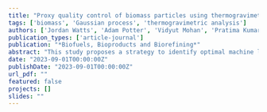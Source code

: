 ```yaml
---
title: "Proxy quality control of biomass particles using thermogravimetric analysis and Gaussian process regression models"
tags: ['biomass', 'Gaussian process', 'thermogravimetric analysis']
authors: ['Jordan Watts', 'Adam Potter', 'Vidyut Mohan', 'Pratima Kumari', 'Sonal K Thengane', 'Shahabaddin Sokhansanj', 'Yankai Cao', 'Kevin S Kung']
publication_types: ['article-journal']
publication: "*Biofuels, Bioproducts and Biorefining*"
abstract: "This study proposes a strategy to identify optimal machine learning models to infer the maximum effective temperature experienced by biomass particles using thermochemical combustion parameters. The evaluation of 24 machine-learning models using standard tenfold cross-validation suggests a reliable prediction method for biomass torrefaction conditions."
date: "2023-09-01T00:00:00Z"
publishDate: "2023-09-01T00:00:00Z"
url_pdf: ""
featured: false
projects: []
slides: ""
---
```

